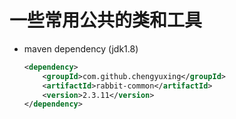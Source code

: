 # 一些常用公共的类和工具

- maven dependency (jdk1.8)

  ```xml
  <dependency>
      <groupId>com.github.chengyuxing</groupId>
      <artifactId>rabbit-common</artifactId>
      <version>2.3.11</version>
  </dependency>
  ```

